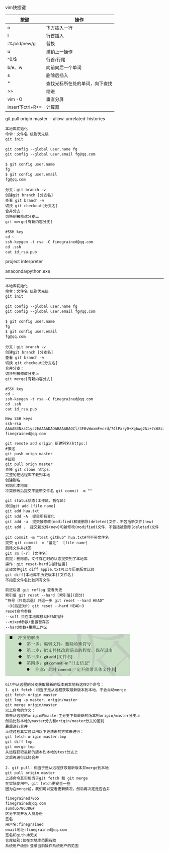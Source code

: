 vim快捷键

|       按键       |            操作             |
| ---------------- | --------------------------- |
| o                | 下方插入一行                 |
| I                | 行首插入                     |
| :%/old/new/g     | 替换                        |
| u                | 撤销上一操作                 |
| ^0/$             | 行首/行尾                    |
| b/e、w           | 向前向后一个单词             |
| s                | 删除后插入                   |
| *                | 查找光标所在处的单词，向下查找 |
| >>               | 缩进                        |
| vim -O           | 垂直分屏                     |
| insert下ctrl+R+= | 计算器                      |
git pull origin master --allow-unrelated-histories

```shell
本地库初始化
命令：文件名 级别优先级
git init 

git config --global user.name fg
git config --global user.email fg@qq.com

$ git config user.name
fg
$ git config user.email
fg@qq.com

分支：git branch -v
创建git branch [分支名]
查看 git branch -v
切换 git checkout[分支名]
合并分支：
切换到被修改分支上
git merge[有新内容分支]

#SSH key
cd ~
ssh-keygen -t rsa -C finegrained@qq.com
cd .ssh
cat id_rsa.pub
```

project interpreter

anaconda\python.exe

-----



```
本地库初始化
命令：文件名 级别优先级
git init 

git config --global user.name fg
git config --global user.email fg@qq.com

$ git config user.name
fg
$ git config user.email
fg@qq.com

分支：git branch -v
创建git branch [分支名]
查看 git branch -v
切换 git checkout[分支名]
合并分支：
切换到被修改分支上
git merge[有新内容分支]

#SSH key
cd ~
ssh-keygen -t rsa -C finegrained@qq.com
cd .ssh
cat id_rsa.pub
```

```
New SSH keys
ssh-rsa AAAAB3NzaC1yc2EAAAADAQABAAABAQCl/3FBvWoxmFvcrd/74lPxryD+Xgbwg2Ai+7c68cJ4fgC2ndtIRgkkgw4Hk5cpNFsJP74d8CpKKncrCrTn7mZPoiYj7VcB8vqx6tDEXYYQRJe9OBkiTHmg6nfO+j8idr5H9T/kuXplPmMgTqVwUzc61tYuoIeo2jUwHkApN11odSUxhxmI9F2T6ORGbS//HH/L4x/jf4arSaJYx3xX+w1slWamw92mkh9o9matgT5aiu+Hw6Vja9azWC2pSCLJD764NDhghggoJRtpqzwt4Cuaq5yB5vieJEgmV2C2i77ro4wQqjzOfFrWr0g5q63cIah9xgas996XEeRqf4pXMm63 finegrained@qq.com
```

```
git remote add origin 新建别名(https:)
#推送
git push orign master 
#拉取
git pull orign master 
克隆 git clone https:
完整的把远程库下载到本地
创建别名
初始化本地库
冲突修改后提交不能带文件名 git commit -m ""
```

```
git status状态(工作区、暂存区)
添加git add [file name]
git add hua.txt
git add -A  提交所有变化
git add -u  提交被修改(modified)和被删除(deleted)文件，不包括新文件(new)
git add .  提交新文件(new)和被修改(modified)文件，不包括被删除(deleted)文件

git commit -m "test github" hua.txt#可不带文件名
提交 git commit -m "备注"  [file name]
删除文件并找回
git rm [-r] [文件名]
前提：删除前，文件存在时的状态提交到了本地库
操作：git reset-hard[指针位置]
比较文件git diff apple.txt可以与历史版本比较
git diff[本地库中历史版本][文件名]
不指定文件名比较所有文件
```

```
前进后退 git reflog 查看历史
索引值 git reset --hard [索引值](部分)
^符号（只能后退）只退一步 git reset --hard HEAD^
 ~3(后退3步) git reset --hard HEAD~3
reset命令参数
--soft 只在本地库移动HEAD指针
--mixed参数+重置暂存区
--hard参数+重置工作区
```

![img](git_res/image.jpg)

```
Git中从远程的分支获取最新的版本到本地有这样2个命令：
1. git fetch：相当于是从远程获取最新版本到本地，不会自动merge
git fetch origin master
git log -p master..origin/master
git merge origin/master
以上命令的含义：
首先从远程的origin的master主分支下载最新的版本到origin/master分支上
然后比较本地的master分支和origin/master分支的差别
最后进行合并
上述过程其实可以用以下更清晰的方式来进行：
git fetch origin master:tmp
git diff tmp
git merge tmp
从远程获取最新的版本到本地的test分支上
之后再进行比较合并

2. git pull：相当于是从远程获取最新版本并merge到本地
git pull origin master
上述命令其实相当于git fetch 和 git merge
在实际使用中，git fetch更安全一些
因为在merge前，我们可以查看更新情况，然后再决定是否合并
```

```
finegrained7865
finegrained@qq.com
sunduo786386#
区分不同开发人员身份
签名
用户名:finegrained
email地址:finegrained@qq.com
签名和github无关
仓库级别:仅在本地库范围有效
系统用户级别:登录当前操作系统用户的范围
```

